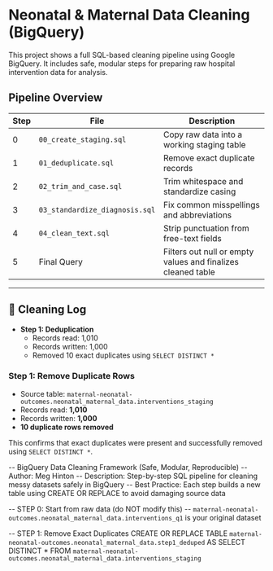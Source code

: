 # Neonatal & Maternal Data Cleaning (BigQuery)

This project shows a full SQL-based cleaning pipeline using Google BigQuery. It includes safe, modular steps for preparing raw hospital intervention data for analysis.

## Pipeline Overview

| Step | File | Description |
|------|------|-------------|
| 0 | `00_create_staging.sql` | Copy raw data into a working staging table |
| 1 | `01_deduplicate.sql` | Remove exact duplicate records |
| 2 | `02_trim_and_case.sql` | Trim whitespace and standardize casing |
| 3 | `03_standardize_diagnosis.sql` | Fix common misspellings and abbreviations |
| 4 | `04_clean_text.sql` | Strip punctuation from free-text fields |
| 5 | Final Query | Filters out null or empty values and finalizes cleaned table |

---

## 🧼 Cleaning Log

- **Step 1: Deduplication**
  - Records read: 1,010
  - Records written: 1,000
  - Removed 10 exact duplicates using `SELECT DISTINCT *`


### Step 1: Remove Duplicate Rows
- Source table: `maternal-neonatal-outcomes.neonatal_maternal_data.interventions_staging`
- Records read: **1,010**
- Records written: **1,000**
- **10 duplicate rows removed**

This confirms that exact duplicates were present and successfully removed using `SELECT DISTINCT *`.

-- BigQuery Data Cleaning Framework (Safe, Modular, Reproducible)
-- Author: Meg Hinton
-- Description: Step-by-step SQL pipeline for cleaning messy datasets safely in BigQuery
-- Best Practice: Each step builds a new table using CREATE OR REPLACE to avoid damaging source data

-- STEP 0: Start from raw data (do NOT modify this)
-- `maternal-neonatal-outcomes.neonatal_maternal_data.interventions_q1` is your original dataset

-- STEP 1: Remove Exact Duplicates
CREATE OR REPLACE TABLE `maternal-neonatal-outcomes.neonatal_maternal_data.step1_deduped` AS
SELECT DISTINCT *
FROM `maternal-neonatal-outcomes.neonatal_maternal_data.interventions_staging` 
